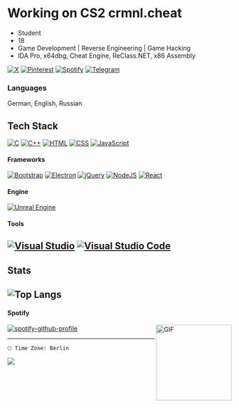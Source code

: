 # Working on CS2 crmnl.cheat
- Student
- 18
- Game Development | Reverse Engineering | Game Hacking
- IDA Pro, x64dbg, Cheat Engine, ReClass.NET, x86 Assembly



[![X](https://img.shields.io/badge/X-%23000000.svg?logo=X&logoColor=white)](x.com/kxzzcod)
[![Pinterest](https://img.shields.io/badge/Pinterest-%23E60023.svg?logo=Pinterest&logoColor=white)](https://www.pinterest.com/suzukazxc/)
[![Spotify](https://img.shields.io/badge/Spotify-1ED760?logo=spotify&logoColor=white)](https://open.spotify.com/user/00gwq6d07saitnigmuuv9tq37?si=4c882d40bf7349dc)
[![Telegram](https://img.shields.io/badge/Telegram-2CA5E0?logo=telegram&logoColor=white)](https://t.me/zxcsuzuka17)

### Languages
German, English, Russian

## Tech Stack

[![C](https://img.shields.io/badge/C-00599C?logo=c&logoColor=white)](#)
[![C++](https://img.shields.io/badge/C++-%2300599C.svg?logo=c%2B%2B&logoColor=white)](#)
[![HTML](https://img.shields.io/badge/HTML-%23E34F26.svg?logo=html5&logoColor=white)](#)
[![CSS](https://img.shields.io/badge/CSS-1572B6?logo=css3&logoColor=fff)](#)
[![JavaScript](https://img.shields.io/badge/JavaScript-F7DF1E?logo=javascript&logoColor=000)](#)

#### Frameworks
[![Bootstrap](https://img.shields.io/badge/Bootstrap-7952B3?logo=bootstrap&logoColor=fff)](#)
[![Electron](https://img.shields.io/badge/Electron-2B2E3A?logo=electron&logoColor=fff)](#)
[![jQuery](https://img.shields.io/badge/jQuery-0769AD?logo=jquery&logoColor=fff)](#)
[![NodeJS](https://img.shields.io/badge/Node.js-6DA55F?logo=node.js&logoColor=white)](#)
[![React](https://img.shields.io/badge/React-%2320232a.svg?logo=react&logoColor=%2361DAFB)](#)

#### Engine
[![Unreal Engine](https://img.shields.io/badge/Unreal%20Engine-%23313131.svg?logo=unrealengine&logoColor=white)](#)


#### Tools
[![Visual Studio](https://custom-icon-badges.demolab.com/badge/Visual%20Studio-5C2D91.svg?&logo=visual-studio&logoColor=white)](#)
[![Visual Studio Code](https://custom-icon-badges.demolab.com/badge/Visual%20Studio%20Code-0078d7.svg?logo=vsc&logoColor=white)](#)
---

## Stats

![Top Langs](https://github-readme-stats.vercel.app/api/top-langs/?username=Suzuka0x8&hide_progress=false&theme=radical)
---

#### Spotify


<img align="right" alt="GIF" height="170px" src="https://media.giphy.com/media/J5B1Y8QZnzXXbLQIBu/giphy.gif" />



[![spotify-github-profile](https://spotify-github-profile.kittinanx.com/api/view?uid=00gwq6d07saitnigmuuv9tq37&cover_image=true&theme=novatorem&show_offline=false&background_color=121212&interchange=true&bar_color=00ff40&bar_color_cover=true)](https://spotify-github-profile.kittinanx.com/api/view?uid=00gwq6d07saitnigmuuv9tq37&redirect=true)

---

```text
🕑︎ Time Zone: Berlin
```
<img src="https://imgur.com/CosUjSX.png"/> 

